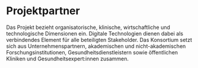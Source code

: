 # Projektpartner

Das Projekt bezieht organisatorische, klinische, wirtschaftliche und technologische Dimensionen ein. Digitale Technologien dienen dabei als verbindendes Element für alle beteiligten Stakeholder. Das Konsortium setzt sich aus Unternehmenspartnern, akademischen und nicht-akademischen Forschungsinstitutionen, Gesundheitsdienstleistern sowie öffentlichen Kliniken und Gesundheitsexpert:innen zusammen.